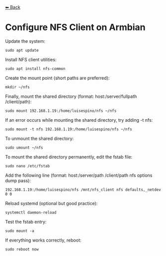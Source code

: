 [⬅ Back](../)

# Configure NFS Client on Armbian

Update the system:
```
sudo apt update
```

Install NFS client utilities:
```
sudo apt install nfs-common
```

Create the mount point (short paths are preferred):
```
mkdir ~/nfs
```

Finally, mount the shared directory (format: host:/server/fullpath /client/path):
```
sudo mount 192.168.1.19:/home/luisespino/nfs ~/nfs
```

If an error occurs while mounting the shared directory, try adding -t nfs:
```
sudo mount -t nfs 192.168.1.19:/home/luisespino/nfs ~/nfs
``` 

To unmount the shared directory:
```
sudo umount ~/nfs
```

To mount the shared directory permanently, edit the fstab file:
```
sudo nano /etc/fstab
```

Add the following line (format: host:/server/path /client/path nfs options dump pass):
```
192.168.1.19:/home/luisespino/nfs /mnt/nfs_client nfs defaults,_netdev 0 0
```

Reload systemd (optional but good practice):
```
systemctl daemon-reload
```

Test the fstab entry:
```
sudo mount -a
```

If everything works correctly, reboot:
```
sudo reboot now
```